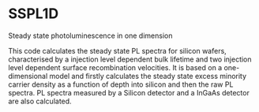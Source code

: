 SSPL1D
======

Steady state photoluminescence in one dimension

This code calculates the steady state PL spectra for silicon wafers,
characterised by a injection level dependent bulk lifetime and two
injection level dependent surface recombination velocities.
It is based on a one-dimensional model and firstly calculates the 
steady state excess minority carrier density as a function
of depth into silicon and then the raw PL spectra.
PL spectra measured by a Silicon detector and a InGaAs detector are also
calculated.
